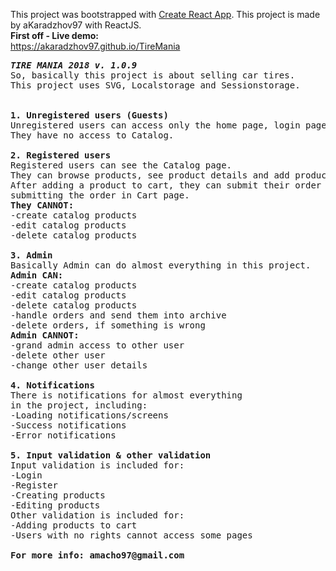 This project was bootstrapped with [Create React App](https://github.com/facebookincubator/create-react-app).
This project is made by aKaradzhov97 with ReactJS.<br>
<b>First off - Live demo:</b><br>
<https://akaradzhov97.github.io/TireMania>
<pre>
<b><i>TIRE MANIA 2018 v. 1.0.9</b></i>
So, basically this project is about selling car tires.
This project uses SVG, Localstorage and Sessionstorage.


<b>1. Unregistered users (Guests)</b>
Unregistered users can access only the home page, login page and register page.
They have no access to Catalog.

<b>2. Registered users</b>
Registered users can see the Catalog page.
They can browse products, see product details and add products to cart.
After adding a product to cart, they can submit their order by
submitting the order in Cart page.
<b>They CANNOT:</b>
-create catalog products
-edit catalog products
-delete catalog products

<b>3. Admin</b>
Basically Admin can do almost everything in this project.
<b>Admin CAN:</b>
-create catalog products
-edit catalog products
-delete catalog products
-handle orders and send them into archive
-delete orders, if something is wrong
<b>Admin CANNOT:</b>
-grand admin access to other user
-delete other user
-change other user details

<b>4. Notifications</b>
There is notifications for almost everything
in the project, including:
-Loading notifications/screens
-Success notifications
-Error notifications

<b>5. Input validation & other validation</b>
Input validation is included for:
-Login
-Register
-Creating products
-Editing products
Other validation is included for:
-Adding products to cart
-Users with no rights cannot access some pages

<b>For more info:</> amacho97@gmail.com
<pre>
